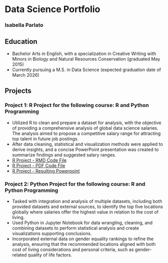 # Data Science Portfolio
### Isabella Parlato

## Education
- Bachelor Arts in English, with a specialization in Creative Writing with Minors in Biology and Natural Resources Conservation (graduated May 2015)
- Currently pursuing a M.S. in Data Science (expected graduation date of March 2026)

## Projects
### Project 1: R Project for the following course: R and Python Programming
- Utilized R to clean and prepare a dataset for analysis, with the objective of providing a comprehensive analysis of global data science salaries. The analysis aimed to propose a competitive salary range for attracting top talent in future job postings.
- After data cleaning, statistical and visualization methods were applied to derive insights, and a concise PowerPoint presentation was created to summarize findings and suggested salary ranges.
- [R Project - RMD Code File](https://github.com/ParlatoI/portfolio/blob/main/project1_R/isabellaparlato.module05RProject.Rmd)
- [R Project - PDF Code File](https://github.com/ParlatoI/portfolio/blob/main/project1_R/isabellaparlato.module05RProject.pdf)
- [R Project - Resulting Powerpoint](https://github.com/ParlatoI/portfolio/blob/main/project1_R/isabellaparlato.rproject.dse5002.pptx)

### Project 2: Python Project for the following course: R and Python Programming
- Tasked with integration and analysis of multiple datasets, including both provided datasets and external sources, to identify the top five locations globally where salaries offer the highest value in relation to the cost of living. 
- Used Python in Jupyter Notebook for data wrangling, cleaning, and combining datasets to perform statistical analysis and create visualizations supporting conclusions.
- Incorporated external data on gender equality rankings to refine the analysis, ensuring that the recommended locations aligned with both cost of living considerations and personal criteria, such as gender-related quality of life factors.
